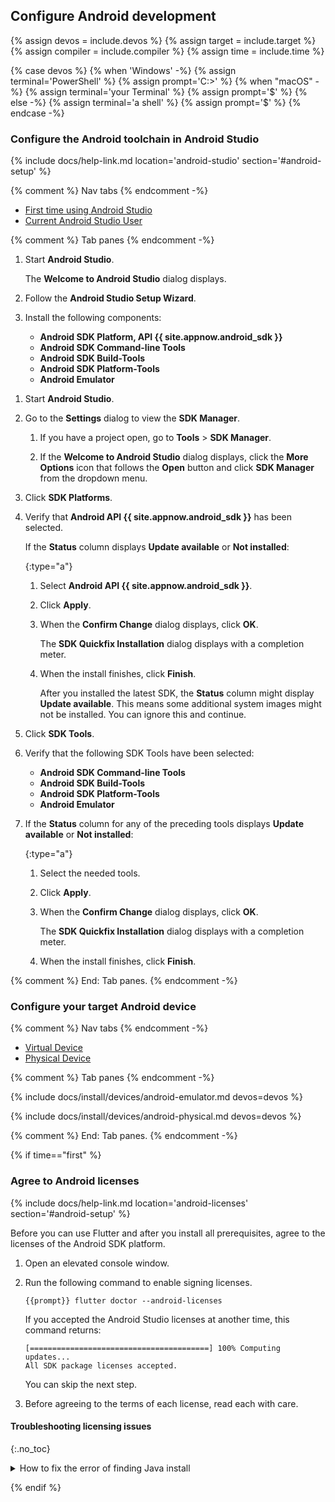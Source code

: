 ## Configure Android development

{% assign devos = include.devos %}
{% assign target = include.target %}
{% assign compiler = include.compiler %}
{% assign time = include.time %}

{% case devos %}
{% when 'Windows' -%}
   {% assign terminal='PowerShell' %}
   {% assign prompt='C:\>' %}
{% when "macOS" -%}
   {% assign terminal='your Terminal' %}
   {% assign prompt='$' %}
{% else -%}
   {% assign terminal='a shell' %}
   {% assign prompt='$' %}
{% endcase -%}

### Configure the Android toolchain in Android Studio

{% include docs/help-link.md location='android-studio' section='#android-setup' %}

{% comment %} Nav tabs {% endcomment -%}
<ul class="nav nav-tabs" id="android-studio-start-{{devos | downcase}}" role="tablist">
    <li class="nav-item">
        <a class="nav-link active" id="first-start-tab" href="#first-start" role="tab" aria-controls="first-start" aria-selected="true">First time using Android Studio</a>
    </li>
    <li class="nav-item">
        <a class="nav-link" id="later-start-tab" href="#later-start" role="tab" aria-controls="later-start" aria-selected="false">Current Android Studio User</a>
    </li>
</ul>

{% comment %} Tab panes {% endcomment -%}
<div class="tab-content">

<div class="tab-pane active"
     id="first-start"
     role="tabpanel"
     aria-labelledby="first-start-tab"
     markdown="1">

1. Start **Android Studio**.

   The **Welcome to Android Studio** dialog displays.

1. Follow the **Android Studio Setup Wizard**.

1. Install the following components:

   * **Android SDK Platform, API {{ site.appnow.android_sdk }}**
   * **Android SDK Command-line Tools**
   * **Android SDK Build-Tools**
   * **Android SDK Platform-Tools**
   * **Android Emulator**

</div>

<div class="tab-pane"
     id="later-start"
     role="tabpanel"
     aria-labelledby="later-start-tab"
     markdown="1">

1. Start **Android Studio**.

1. Go to the **Settings** dialog to view the **SDK Manager**.

   1. If you have a project open,
      go to **Tools** <span aria-label="and then">></span> **SDK Manager**.

   1. If the **Welcome to Android Studio** dialog displays,
      click the **More Options** icon that follows the **Open** button
      and click **SDK Manager** from the dropdown menu.

1. Click **SDK Platforms**.

1. Verify that **Android API {{ site.appnow.android_sdk }}** has been selected.

   If the **Status** column displays **Update available** or **Not installed**:

   {:type="a"}
   1. Select **Android API {{ site.appnow.android_sdk }}**.

   1. Click **Apply**.

   1. When the **Confirm Change** dialog displays, click **OK**.

      The **SDK Quickfix Installation** dialog displays with a
      completion meter.

   1. When the install finishes, click **Finish**.

      After you installed the latest SDK,
      the **Status** column might display **Update available**.
      This means some additional system images might not be installed.
      You can ignore this and continue.

1. Click **SDK Tools**.

1. Verify that the following SDK Tools have been selected:

   * **Android SDK Command-line Tools**
   * **Android SDK Build-Tools**
   * **Android SDK Platform-Tools**
   * **Android Emulator**

1. If the **Status** column for any of the preceding tools displays
   **Update available** or **Not installed**:

   {:type="a"}
   1. Select the needed tools.

   1. Click **Apply**.

   1. When the **Confirm Change** dialog displays, click **OK**.

      The **SDK Quickfix Installation** dialog displays with a
      completion meter.

   1. When the install finishes, click **Finish**.

</div>
</div>
{% comment %} End: Tab panes. {% endcomment -%}

### Configure your target Android device

{% comment %} Nav tabs {% endcomment -%}
<ul class="nav nav-tabs" id="android-devices-vp" role="tablist">
    <li class="nav-item">
        <a class="nav-link active" id="virtual-tab" href="#virtual" role="tab" aria-controls="virtual" aria-selected="true">Virtual Device</a>
    </li>
    <li class="nav-item">
        <a class="nav-link" id="physical-tab" href="#physical" role="tab" aria-controls="physical" aria-selected="false">Physical Device</a>
    </li>
</ul>

{% comment %} Tab panes {% endcomment -%}
<div class="tab-content">

<div class="tab-pane active" id="virtual" role="tabpanel" aria-labelledby="virtual-tab" markdown="1">

{% include docs/install/devices/android-emulator.md devos=devos %}

</div>

<div class="tab-pane" id="physical" role="tabpanel" aria-labelledby="physical-tab" markdown="1">

{% include docs/install/devices/android-physical.md devos=devos %}

</div>
</div>
{% comment %} End: Tab panes. {% endcomment -%}

{% if time=="first" %}

### Agree to Android licenses

{% include docs/help-link.md location='android-licenses' section='#android-setup' %}

Before you can use Flutter and after you install all prerequisites,
agree to the licenses of the Android SDK platform.

1. Open an elevated console window.

1. Run the following command to enable signing licenses.

   ```terminal
   {{prompt}} flutter doctor --android-licenses
   ```

   If you accepted the Android Studio licenses at another time,
   this command returns:

   ```terminal
   [========================================] 100% Computing updates...
   All SDK package licenses accepted.
   ```

   You can skip the next step.

1. Before agreeing to the terms of each license,
   read each with care.

#### Troubleshooting licensing issues
{:.no_toc}

<details markdown="1">
<summary>How to fix the error of finding Java install</summary>

You might have an issue with the Android SDK locating the Java SDK.

```terminal
$ flutter doctor --android-licenses

ERROR: JAVA_HOME is set to an invalid directory: /Applications/Android\ Studio.app/Contents/jre/Contents/Home

Please set the JAVA_HOME variable in your environment to match the
location of your Java installation.

Android sdkmanager tool was found, but failed to run
(/Users/atsansone/Library/Android/sdk/cmdline-tools/latest/bin/sdkmanager): "exited code 1".
Try re-installing or updating your Android SDK,
visit https://flutter.dev/docs/get-started/install/macos#android-setup for detailed instructions.
```

The `flutter doctor` command returns this error because of how the `JAVA_HOME`
variable was set. When you add the path to `JAVA_HOME`, you can add a backslash
to the space between `Android` and `Studio` or enclose the entire path in
matching quotes. You cannot do _both_.

Look for your `JAVA_HOME` path in your appropriate shell resource file.

Change it from:

```conf
export JAVA_HOME="/Applications/Android\ Studio.app/Contents/jre/Contents/Home"
```

to:

```conf
export JAVA_HOME="/Applications/Android Studio.app/Contents/jre/Contents/Home"
```

Do not include the backslash between `Android` and `Studio`.

To load this updated environment variable, reload your shell.
This example uses the `zsh` resource file.

```terminal
source ~/.zshrc
```

</details>

{% endif %}
